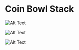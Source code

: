 # Coin Bowl Stack
 
![Alt Text](https://im3.ezgif.com/tmp/ezgif-3-dc45af4d03.gif)


![Alt Text](https://im3.ezgif.com/tmp/ezgif-3-a7489c5b9a.gif)


![Alt Text](https://im3.ezgif.com/tmp/ezgif-3-ecc384ffb1.gif)
